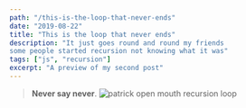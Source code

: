 ```yaml
---
path: "/this-is-the-loop-that-never-ends"
date: "2019-08-22"
title: "This is the loop that never ends"
description: "It just goes round and round my friends
some people started recursion not knowing what it was"
tags: ["js", "recursion"]
excerpt: "A preview of my second post"
---
```


> **Never say never**.
> ![patrick open mouth recursion loop](https://media2.giphy.com/media/xlTwaFb20TVjW/source.gif)
